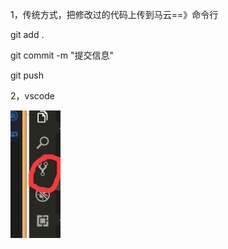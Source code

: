1，传统方式，把修改过的代码上传到马云==》命令行

git add .  

git commit -m "提交信息"

git push 

2，vscode

![1553110528354](1553110528354.png)

